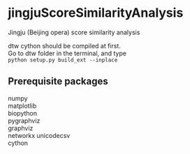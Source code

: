 # jingjuScoreSimilarityAnalysis
Jingju (Beijing opera) score similarity analysis

dtw cython should be compiled at first.  
Go to dtw folder in the terminal, and type  
`python setup.py build_ext --inplace`

## Prerequisite packages
numpy  
matplotlib  
biopython  
pygraphviz  
graphviz  
networkx
unicodecsv  
cython
